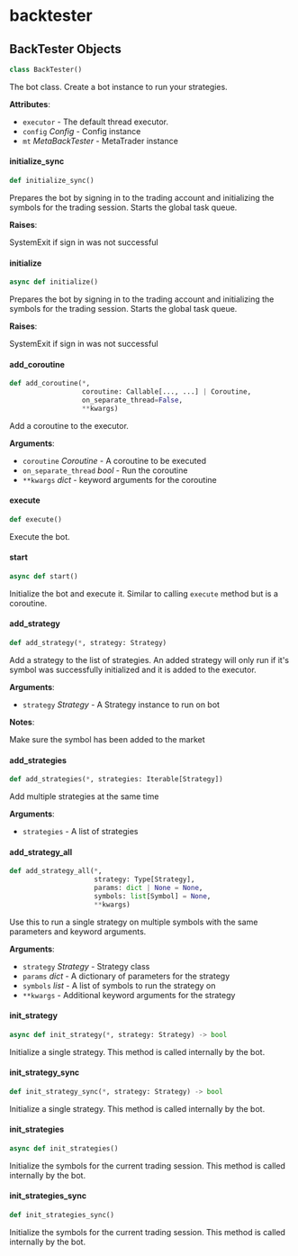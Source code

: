<a id="backtester"></a>

# backtester

<a id="backtester.BackTester"></a>

## BackTester Objects

```python
class BackTester()
```

The bot class. Create a bot instance to run your strategies.

**Attributes**:

- `executor` - The default thread executor.
- `config` _Config_ - Config instance
- `mt` _MetaBackTester_ - MetaTrader instance

<a id="backtester.BackTester.initialize_sync"></a>

#### initialize\_sync

```python
def initialize_sync()
```

Prepares the bot by signing in to the trading account and initializing the symbols for the trading session.
Starts the global task queue.

**Raises**:

  SystemExit if sign in was not successful

<a id="backtester.BackTester.initialize"></a>

#### initialize

```python
async def initialize()
```

Prepares the bot by signing in to the trading account and initializing the symbols for the trading session.
Starts the global task queue.

**Raises**:

  SystemExit if sign in was not successful

<a id="backtester.BackTester.add_coroutine"></a>

#### add\_coroutine

```python
def add_coroutine(*,
                  coroutine: Callable[..., ...] | Coroutine,
                  on_separate_thread=False,
                  **kwargs)
```

Add a coroutine to the executor.

**Arguments**:

- `coroutine` _Coroutine_ - A coroutine to be executed
- `on_separate_thread` _bool_ - Run the coroutine
- `**kwargs` _dict_ - keyword arguments for the coroutine
  

<a id="backtester.BackTester.execute"></a>

#### execute

```python
def execute()
```

Execute the bot.

<a id="backtester.BackTester.start"></a>

#### start

```python
async def start()
```

Initialize the bot and execute it. Similar to calling `execute` method but is a coroutine.

<a id="backtester.BackTester.add_strategy"></a>

#### add\_strategy

```python
def add_strategy(*, strategy: Strategy)
```

Add a strategy to the list of strategies.
An added strategy will only run if it's symbol was successfully initialized and it is added to the executor.

**Arguments**:

- `strategy` _Strategy_ - A Strategy instance to run on bot
  

**Notes**:

  Make sure the symbol has been added to the market

<a id="backtester.BackTester.add_strategies"></a>

#### add\_strategies

```python
def add_strategies(*, strategies: Iterable[Strategy])
```

Add multiple strategies at the same time

**Arguments**:

- `strategies` - A list of strategies

<a id="backtester.BackTester.add_strategy_all"></a>

#### add\_strategy\_all

```python
def add_strategy_all(*,
                     strategy: Type[Strategy],
                     params: dict | None = None,
                     symbols: list[Symbol] = None,
                     **kwargs)
```

Use this to run a single strategy on multiple symbols with the same parameters and keyword arguments.

**Arguments**:

- `strategy` _Strategy_ - Strategy class
- `params` _dict_ - A dictionary of parameters for the strategy
- `symbols` _list_ - A list of symbols to run the strategy on
- `**kwargs` - Additional keyword arguments for the strategy

<a id="backtester.BackTester.init_strategy"></a>

#### init\_strategy

```python
async def init_strategy(*, strategy: Strategy) -> bool
```

Initialize a single strategy. This method is called internally by the bot.

<a id="backtester.BackTester.init_strategy_sync"></a>

#### init\_strategy\_sync

```python
def init_strategy_sync(*, strategy: Strategy) -> bool
```

Initialize a single strategy. This method is called internally by the bot.

<a id="backtester.BackTester.init_strategies"></a>

#### init\_strategies

```python
async def init_strategies()
```

Initialize the symbols for the current trading session. This method is called internally by the bot.

<a id="backtester.BackTester.init_strategies_sync"></a>

#### init\_strategies\_sync

```python
def init_strategies_sync()
```

Initialize the symbols for the current trading session. This method is called internally by the bot.

